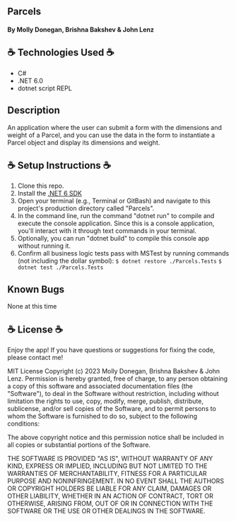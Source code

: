 ## Parcels

#### By Molly Donegan, Brishna Bakshev & John Lenz

## ☕ Technologies Used ☕

* C# 
* .NET 6.0 
* dotnet script REPL

## Description 
An application where the user can submit a form with the dimensions and weight of a Parcel, and you can use the data in the form to instantiate a Parcel object and display its dimensions and weight. 

## ☕ Setup Instructions ☕

1. Clone this repo.
2. Install the [.NET 6 SDK](https://dotnet.microsoft.com/en-us/download/dotnet/6.0)
3. Open your terminal (e.g., Terminal or GitBash) and navigate to this project's production directory called "Parcels".
4. In the command line, run the command "dotnet run" to compile and execute the console application. Since this is a console application, you'll interact with it through text commands in your terminal.
5. Optionally, you can run "dotnet build" to compile this console app without running it.
6. Confirm all business logic tests pass with MSTest by running commands (not including the dollar symbol):
`$ dotnet restore ./Parcels.Tests`
`$ dotnet test ./Parcels.Tests`

## Known Bugs

None at this time

## ☕ License ☕
Enjoy the app! If you have questions or suggestions for fixing the code, please contact me!

MIT License Copyright (c) 2023 Molly Donegan, Brishna Bakshev & John Lenz. Permission is hereby granted, free of charge, to any person obtaining a copy of this software and associated documentation files (the "Software"), to deal in the Software without restriction, including without limitation the rights to use, copy, modify, merge, publish, distribute, sublicense, and/or sell copies of the Software, and to permit persons to whom the Software is furnished to do so, subject to the following conditions:

The above copyright notice and this permission notice shall be included in all copies or substantial portions of the Software.

THE SOFTWARE IS PROVIDED "AS IS", WITHOUT WARRANTY OF ANY KIND, EXPRESS OR IMPLIED, INCLUDING BUT NOT LIMITED TO THE WARRANTIES OF MERCHANTABILITY, FITNESS FOR A PARTICULAR PURPOSE AND NONINFRINGEMENT. IN NO EVENT SHALL THE AUTHORS OR COPYRIGHT HOLDERS BE LIABLE FOR ANY CLAIM, DAMAGES OR OTHER LIABILITY, WHETHER IN AN ACTION OF CONTRACT, TORT OR OTHERWISE, ARISING FROM, OUT OF OR IN CONNECTION WITH THE SOFTWARE OR THE USE OR OTHER DEALINGS IN THE SOFTWARE.